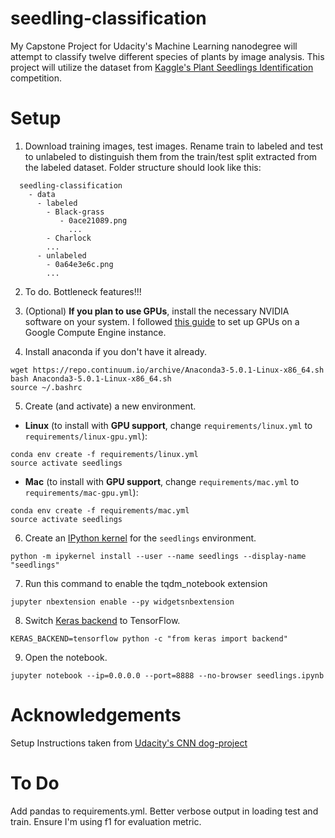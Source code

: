# seedling-classification

My Capstone Project for Udacity's Machine Learning nanodegree will attempt to classify twelve different species of plants by image analysis. This project will utilize the dataset from [Kaggle's Plant Seedlings Identification](https://www.kaggle.com/c/plant-seedlings-classification) competition.

# Setup

1. Download training images, test images. Rename train to labeled and test to unlabeled to distinguish them from the train/test split extracted from the labeled dataset. Folder structure should look like this:

  ```
    seedling-classification
      - data
        - labeled
          - Black-grass
             - 0ace21089.png
               ...
          - Charlock
          ...
        - unlabeled
          - 0a64e3e6c.png
          ...
  ```

2. To do. Bottleneck features!!!

3. (Optional) __If you plan to use GPUs__, install the necessary NVIDIA software on your system. I followed [this guide](https://github.com/GoogleCloudPlatform/ml-on-gcp/blob/master/gce/survival-training/README-tf-estimator.md) to set up GPUs on a Google Compute Engine instance.

4. Install anaconda if you don't have it already.

  ```
  wget https://repo.continuum.io/archive/Anaconda3-5.0.1-Linux-x86_64.sh
  bash Anaconda3-5.0.1-Linux-x86_64.sh
  source ~/.bashrc
  ```

5. Create (and activate) a new environment.

  - __Linux__ (to install with __GPU support__, change `requirements/linux.yml` to `requirements/linux-gpu.yml`): 
  ```
  conda env create -f requirements/linux.yml
  source activate seedlings
  ```
  - __Mac__ (to install with __GPU support__, change `requirements/mac.yml` to `requirements/mac-gpu.yml`): 
  ```
  conda env create -f requirements/mac.yml
  source activate seedlings
  ```


6. Create an [IPython kernel](http://ipython.readthedocs.io/en/stable/install/kernel_install.html) for the `seedlings` environment.
  ```
  python -m ipykernel install --user --name seedlings --display-name "seedlings"
  ```

7. Run this command to enable the tqdm_notebook extension
  ```
  jupyter nbextension enable --py widgetsnbextension
  ```
  
8. Switch [Keras backend](https://keras.io/backend/) to TensorFlow.
  ```
  KERAS_BACKEND=tensorflow python -c "from keras import backend"
  ```

9. Open the notebook.
  ```
  jupyter notebook --ip=0.0.0.0 --port=8888 --no-browser seedlings.ipynb
  ```

# Acknowledgements

Setup Instructions taken from [Udacity's CNN dog-project](https://github.com/udacity/dog-project)

# To Do

Add pandas to requirements.yml.
Better verbose output in loading test and train.
Ensure I'm using f1 for evaluation metric.